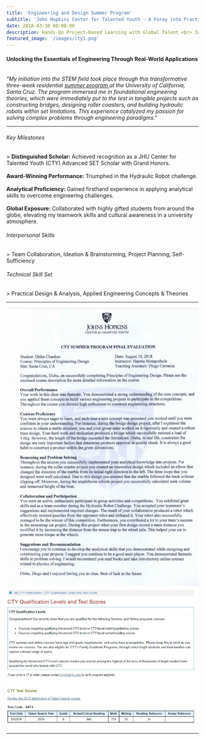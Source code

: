 ```yaml
---
title: 'Engineering and Design Summer Program'
subtitle: 'John Hopkins Center for Talented Youth - A Foray into Practical Engineering'
date: 2018-03-30 00:00:00
description: Hands-On Project-Based Learning with Global Talent <br> International Participation <br> Residential Summer Program at UC Santa Cruz
featured_image: '/images/cty1.png'
---
```


<h4> Unlocking the Essentials of Engineering Through Real-World Applications </h4>
<br>
<em>"My initiation into the STEM field took place through this transformative three-week residential <a href="https://cty.jhu.edu/programs/on-campus/courses/investigations-in-engineering-ienh"> summer program </a> at the University of California, Santa Cruz. The program immersed me in foundational engineering theories, which were immediately put to the test in tangible projects such as constructing bridges, designing roller coasters, and building hydraulic robots within set limitations. This experience catalyzed my passion for solving complex problems through engineering paradigms."</em>
<hr>
  
<h6> Key Milestones </h6>
> <b> Distinguished Scholar: </b>Achieved recognition as a JHU Center for Talented Youth (CTY) Advanced SET Scholar with Grand Honors. <br><br> <b> Award-Winning Performance: </b> Triumphed in the Hydraulic Robot challenge. <br><br> <b>Analytical Proficiency: </b> Gained firsthand experience in applying analytical skills to overcome engineering challenges. <br><br> <b>Global Exposure: </b> Collaborated with highly gifted students from around the globe, elevating my teamwork skills and cultural awareness in a university atmosphere.

<h6> Interpersonal Skills </h6>
> Team Collaboration, Ideation & Brainstorming, Project Planning, Self-Sufficiency

<h6> Technical Skill Set </h6>
> Practical Design & Analysis, Applied Engineering Concepts & Theories

---


<div class="gallery" data-columns="2">
	<img src="/images/cty.JPG">
	<img src="/images/cty-qual.JPG">
</div>


---




